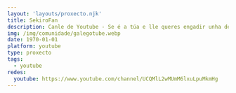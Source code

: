```yaml
---
layout: 'layouts/proxecto.njk'
title: SekiroFan
description: Canle de Youtube - Se é a túa e lle queres engadir unha descripción e etiquetas, ponte en contacto con nós.
img: /img/comunidade/galegotube.webp
date: 1970-01-01
platform: youtube
type: proxecto
tags:
  - youtube
redes:
  youtube: https://www.youtube.com/channel/UCQMlL2wMUmM6lxuLpuMkmHg
---
```


